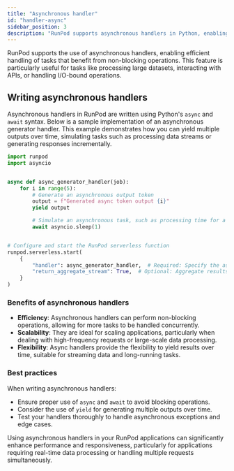 ```yaml
---
title: "Asynchronous handler"
id: "handler-async"
sidebar_position: 3
description: "RunPod supports asynchronous handlers in Python, enabling efficient handling of tasks with non-blocking operations, such as processing large datasets, API interactions, or I/O-bound operations, boosting efficiency, scalability, and flexibility."
---
```


RunPod supports the use of asynchronous handlers, enabling efficient handling of tasks that benefit from non-blocking operations. This feature is particularly useful for tasks like processing large datasets, interacting with APIs, or handling I/O-bound operations.

## Writing asynchronous handlers

Asynchronous handlers in RunPod are written using Python's `async` and `await` syntax. Below is a sample implementation of an asynchronous generator handler. This example demonstrates how you can yield multiple outputs over time, simulating tasks such as processing data streams or generating responses incrementally.

```python
import runpod
import asyncio


async def async_generator_handler(job):
    for i in range(5):
        # Generate an asynchronous output token
        output = f"Generated async token output {i}"
        yield output

        # Simulate an asynchronous task, such as processing time for a large language model
        await asyncio.sleep(1)


# Configure and start the RunPod serverless function
runpod.serverless.start(
    {
        "handler": async_generator_handler,  # Required: Specify the async handler
        "return_aggregate_stream": True,  # Optional: Aggregate results are accessible via /run endpoint
    }
)
```

### Benefits of asynchronous handlers

- **Efficiency**: Asynchronous handlers can perform non-blocking operations, allowing for more tasks to be handled concurrently.
- **Scalability**: They are ideal for scaling applications, particularly when dealing with high-frequency requests or large-scale data processing.
- **Flexibility**: Async handlers provide the flexibility to yield results over time, suitable for streaming data and long-running tasks.

### Best practices

When writing asynchronous handlers:

- Ensure proper use of `async` and `await` to avoid blocking operations.
- Consider the use of `yield` for generating multiple outputs over time.
- Test your handlers thoroughly to handle asynchronous exceptions and edge cases.

Using asynchronous handlers in your RunPod applications can significantly enhance performance and responsiveness, particularly for applications requiring real-time data processing or handling multiple requests simultaneously.
